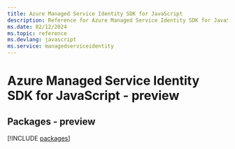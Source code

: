 ```yaml
---
title: Azure Managed Service Identity SDK for JavaScript
description: Reference for Azure Managed Service Identity SDK for JavaScript
ms.date: 02/12/2024
ms.topic: reference
ms.devlang: javascript
ms.service: managedserviceidentity
---
```

# Azure Managed Service Identity SDK for JavaScript - preview
## Packages - preview
[!INCLUDE [packages](managed-service-identity-index.md)]